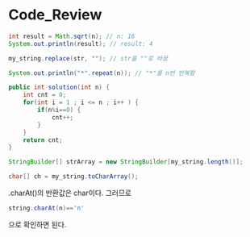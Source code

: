 Code_Review
===
```java
int result = Math.sqrt(n); // n: 16
System.out.println(result); // result: 4
```
```java
my_string.replace(str, ""); // str을 ""로 바꿈
```
```java
System.out.println("*".repeat(n)); // "*"를 n번 반복함
```
```java
public int solution(int n) {
    int cnt = 0;
    for(int i = 1 ; i <= n ; i++ ) {
        if(n%i==0) {
            cnt++;
        }
    }
    return cnt;
}
```
```java
StringBuilder[] strArray = new StringBuilder[my_string.length()];
```
```java
char[] ch = my_string.toCharArray();
```
.charAt()의 반환값은 char이다.
그러므로
```java
string.charAt(n)=='n'
```
으로 확인하면 된다.  
